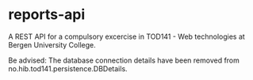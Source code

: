 reports-api
===========

A REST API for a compulsory excercise in TOD141 - Web technologies at Bergen University College.

Be advised: The database connection details have been removed from no.hib.tod141.persistence.DBDetails. 
